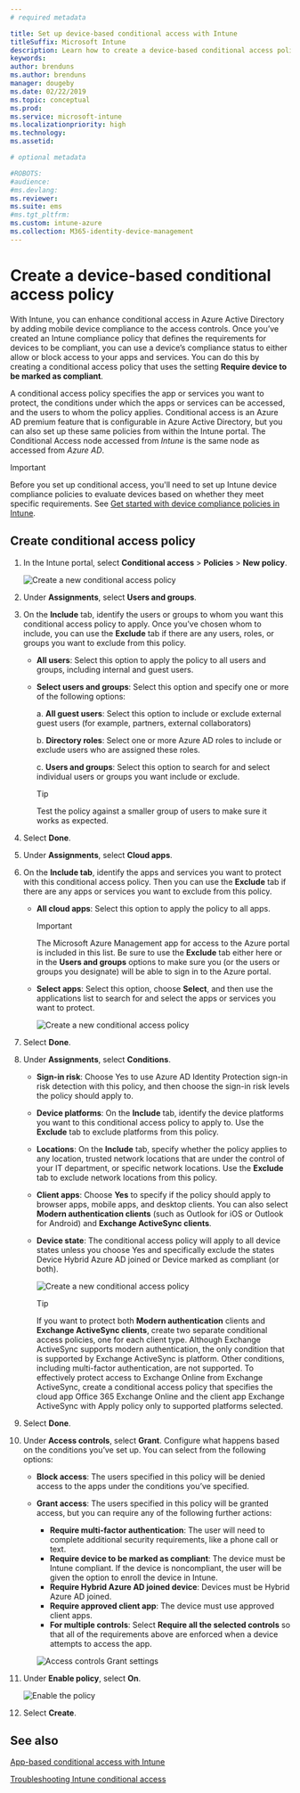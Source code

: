 ```yaml
---
# required metadata

title: Set up device-based conditional access with Intune
titleSuffix: Microsoft Intune
description: Learn how to create a device-based conditional access policy based on Microsoft Intune device compliance and mobile app management.
keywords:
author: brenduns
ms.author: brenduns
manager: dougeby
ms.date: 02/22/2019
ms.topic: conceptual
ms.prod:
ms.service: microsoft-intune
ms.localizationpriority: high
ms.technology:
ms.assetid: 

# optional metadata

#ROBOTS:
#audience:
#ms.devlang:
ms.reviewer:
ms.suite: ems
#ms.tgt_pltfrm:
ms.custom: intune-azure
ms.collection: M365-identity-device-management
---
```


# Create a device-based conditional access policy

With Intune, you can enhance conditional access in Azure Active Directory by adding mobile device compliance to the access controls. Once you’ve created an Intune compliance policy that defines the requirements for devices to be compliant, you can use a device’s compliance status to either allow or block access to your apps and services. You can do this by creating a conditional access policy that uses the setting **Require device to be marked as compliant**.  

A conditional access policy specifies the app or services you want to protect, the conditions under which the apps or services can be accessed, and the users to whom the policy applies. Conditional access is an Azure AD premium feature that is configurable in Azure Active Directory, but you can also set up these same policies from within the Intune portal. The Conditional Access node accessed from *Intune* is the same node as accessed from *Azure AD*.  

> [!IMPORTANT]
> Before you set up conditional access, you'll need to set up Intune device compliance policies to evaluate devices based on whether they meet specific requirements. See [Get started with device compliance policies in Intune](device-compliance-get-started.md).

## Create conditional access policy

1.	In the Intune portal, select **Conditional access** > **Policies** > **New policy**.
   
    ![Create a new conditional access policy](media/create-conditional-access-intune/create-ca.png)
 
2.	Under **Assignments**, select **Users and groups**. 
3.	On the **Include** tab, identify the users or groups to whom you want this conditional access policy to apply. Once you’ve chosen whom to include, you can use the **Exclude** tab if there are any users, roles, or groups you want to exclude from this policy.  
    - **All users**: Select this option to apply the policy to all users and groups, including internal and guest users.
  
    - **Select users and groups**: Select this option and specify one or more of the following options:
  
      a. **All guest users**: Select this option to include or exclude external guest users (for example, partners, external collaborators)
       
      b. **Directory roles**: Select one or more Azure AD roles to include or exclude users who are assigned these roles.
      
      c. **Users and groups**: Select this option to search for and select individual users or groups you want include or exclude.
     
       > [!TIP]  
       > Test the policy against a smaller group of users to make sure it works as expected.
4.	Select **Done**.
5.	Under **Assignments**, select **Cloud apps**. 
6.	On the **Include tab**, identify the apps and services you want to protect with this conditional access policy. Then you can use the **Exclude** tab if there are any apps or services you want to exclude from this policy.
    - **All cloud apps**: Select this option to apply the policy to all apps.
      > [!IMPORTANT]  
      > The Microsoft Azure Management app for access to the Azure portal is included in this list. Be sure to use the **Exclude** tab either here or in the **Users and groups** options to make sure you (or the users or groups you designate) will be able to sign in to the Azure portal. 

    - **Select apps**: Select this option, choose **Select**, and then use the applications list to search for and select the apps or services you want to protect.
    
      ![Create a new conditional access policy](media/create-conditional-access-intune/create-ca-select-apps.png)

7.	Select **Done**.
8.	Under **Assignments**, select **Conditions**.
    - **Sign-in risk**: Choose Yes to use Azure AD Identity Protection sign-in risk detection with this policy, and then choose the sign-in risk levels the policy should apply to.
    - **Device platforms**: On the **Include** tab, identify the device platforms you want to this conditional access policy to apply to. Use the **Exclude** tab to exclude platforms from this policy.
    - **Locations**: On the **Include** tab, specify whether the policy applies to any location, trusted network locations that are under the control of your IT department, or specific network locations. Use the **Exclude** tab to exclude network locations from this policy. 
    - **Client apps**: Choose **Yes** to specify if the policy should apply to browser apps, mobile apps, and desktop clients. You can also select **Modern authentication clients** (such as Outlook for iOS or Outlook for Android) and **Exchange ActiveSync clients**.
    - **Device state**: The conditional access policy will apply to all device states unless you choose Yes and specifically exclude the states Device Hybrid Azure AD joined or Device marked as compliant (or both).
    
      ![Create a new conditional access policy](media/create-conditional-access-intune/create-ca-device-platforms.png)

      > [!TIP]  
      > If you want to protect both **Modern authentication** clients and **Exchange ActiveSync clients**, create two separate conditional access policies, one for each client type. Although Exchange ActiveSync supports modern authentication, the only condition that is supported by Exchange ActiveSync is platform. Other conditions, including multi-factor authentication, are not supported. To effectively protect access to Exchange Online from Exchange ActiveSync, create a conditional access policy that specifies the cloud app Office 365 Exchange Online and the client app Exchange ActiveSync with Apply policy only to supported platforms selected.

9.	Select **Done**.
10.	Under **Access controls**, select **Grant**. Configure what happens based on the conditions you’ve set up.  You can select from the following options:
    - **Block access**: The users specified in this policy will be denied access to the apps under the conditions you’ve specified.
    - **Grant access**: The users specified in this policy will be granted access, but you can require any of the following further actions:
      - **Require multi-factor authentication**: The user will need to complete additional security requirements, like a phone call or text.
      - **Require device to be marked as compliant**: The device must be Intune compliant. If the device is noncompliant, the user will be given the option to enroll the device in Intune. 
      - **Require Hybrid Azure AD joined device**: Devices must be Hybrid Azure AD joined.
      - **Require approved client app**: The device must use approved client apps. 
      - **For multiple controls**: Select **Require all the selected controls** so that all of the requirements above are enforced when a device attempts to access the app.
    
      ![Access controls Grant settings](media/create-conditional-access-intune/create-ca-grant-access-settings.png)
 
11.	Under **Enable policy**, select **On**.
     
     ![Enable the policy](media/create-conditional-access-intune/enable-policy.png)

12.	Select **Create**.

## See also
[App-based conditional access with Intune](app-based-conditional-access-intune.md)

[Troubleshooting Intune conditional access](https://support.microsoft.com/help/4456106)
